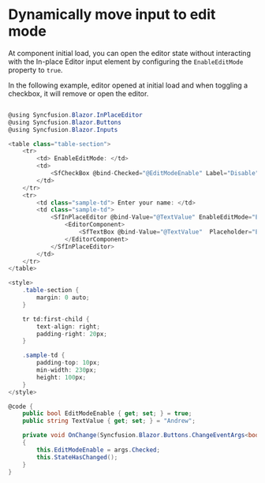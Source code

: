 # Dynamically move input to edit mode

At component initial load, you can open the editor state without interacting with the In-place Editor input element by configuring the `EnableEditMode` property to `true`.

In the following example, editor opened at initial load and when toggling a checkbox, it will remove or open the editor.

```csharp

@using Syncfusion.Blazor.InPlaceEditor
@using Syncfusion.Blazor.Buttons
@using Syncfusion.Blazor.Inputs

<table class="table-section">
    <tr>
        <td> EnableEditMode: </td>
        <td>
            <SfCheckBox @bind-Checked="@EditModeEnable" Label="Disable" ValueChange="OnChange" TChecked="bool"></SfCheckBox>
        </td>
    </tr>
    <tr>
        <td class="sample-td"> Enter your name: </td>
        <td class="sample-td">
            <SfInPlaceEditor @bind-Value="@TextValue" EnableEditMode="EditModeEnable" TValue="string" ActionOnBlur="ActionBlur.Ignore">
                <EditorComponent>
                    <SfTextBox @bind-Value="@TextValue"  Placeholder="Enter some text"></SfTextBox>
                </EditorComponent>
            </SfInPlaceEditor>
        </td>
    </tr>
</table>

<style>
    .table-section {
        margin: 0 auto;
    }

    tr td:first-child {
        text-align: right;
        padding-right: 20px;
    }

    .sample-td {
        padding-top: 10px;
        min-width: 230px;
        height: 100px;
    }
</style>

@code {
    public bool EditModeEnable { get; set; } = true;
    public string TextValue { get; set; } = "Andrew";

    private void OnChange(Syncfusion.Blazor.Buttons.ChangeEventArgs<bool> args)
    {
        this.EditModeEnable = args.Checked;
        this.StateHasChanged();
    }
}

```
